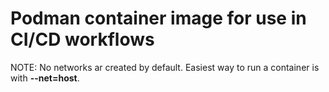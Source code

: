 # Podman container image for use in CI/CD workflows

NOTE: No networks ar created by default. Easiest way to run a container is with **--net=host**.